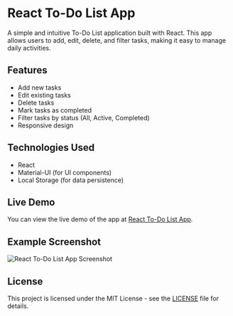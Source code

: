 # React To-Do List App

A simple and intuitive To-Do List application built with React. This app allows users to add, edit, delete, and filter tasks, making it easy to manage daily activities.

## Features

- Add new tasks
- Edit existing tasks
- Delete tasks
- Mark tasks as completed
- Filter tasks by status (All, Active, Completed)
- Responsive design

## Technologies Used

- React
- Material-UI (for UI components)
- Local Storage (for data persistence)

## Live Demo

You can view the live demo of the app at [React To-Do List App](https://samuelson777.github.io/React-ToDo-List-App/).

## Example Screenshot
![React To-Do List App Screenshot](https://github.com/user-attachments/assets/683e2787-ee38-4955-a64b-99e46c9e0d16)

## License
This project is licensed under the MIT License - see the [LICENSE](https://github.com/Samuelson777/React-ToDo-List-App/blob/main/LICENSE) file for details.
